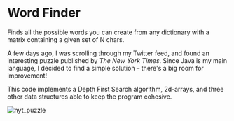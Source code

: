 # Word Finder
Finds all the possible words you can create from any dictionary with a matrix containing a given set of N chars.

A few days ago, I was scrolling through my Twitter feed, and found an interesting puzzle published by <i>The New York Times</i>. Since Java is my main language, I decided to find a simple solution – there's a big room for improvement! 

This code implements a Depth First Search algorithm, 2d-arrays, and three other data structures able to keep the program cohesive.

![nyt_puzzle](https://user-images.githubusercontent.com/83437383/158074184-d5faeddd-dccf-404d-9f58-4d3446fdf545.jpg)
